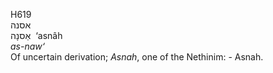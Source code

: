 <body>
  <p>H619<br>  אסנה  <br> אַסנָה  ‎  ‘asnâh  <br><i>as-naw‘ </i><br>Of uncertain derivation; <i>Asnah</i>, one of the Nethinim: - Asnah.<br></p>
 </body>